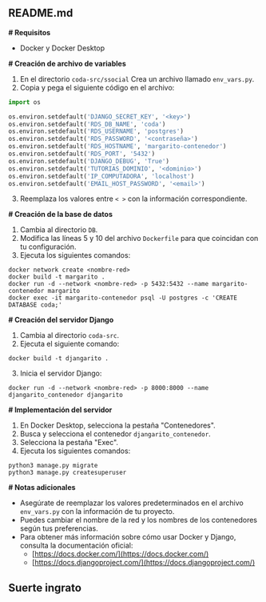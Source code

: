 ## README.md

**# Requisitos**

* Docker y Docker Desktop

**# Creación de archivo de variables**

1. En el directorio `coda-src/ssocial` Crea un archivo llamado `env_vars.py`.
2. Copia y pega el siguiente código en el archivo:

```python
import os

os.environ.setdefault('DJANGO_SECRET_KEY', '<key>')
os.environ.setdefault('RDS_DB_NAME', 'coda')
os.environ.setdefault('RDS_USERNAME', 'postgres')
os.environ.setdefault('RDS_PASSWORD', '<contraseña>')
os.environ.setdefault('RDS_HOSTNAME', 'margarito-contenedor')
os.environ.setdefault('RDS_PORT', '5432')
os.environ.setdefault('DJANGO_DEBUG', 'True')
os.environ.setdefault('TUTORIAS_DOMINIO', '<dominio>')
os.environ.setdefault('IP_COMPUTADORA', 'localhost')
os.environ.setdefault('EMAIL_HOST_PASSWORD', '<email>')
```

3. Reemplaza los valores entre `< >` con la información correspondiente.

**# Creación de la base de datos**

1. Cambia al directorio `DB`.
2. Modifica las líneas 5 y 10 del archivo `Dockerfile` para que coincidan con tu configuración.
3. Ejecuta los siguientes comandos:

```
docker network create <nombre-red>
docker build -t margarito .
docker run -d --network <nombre-red> -p 5432:5432 --name margarito-contenedor margarito
docker exec -it margarito-contenedor psql -U postgres -c 'CREATE DATABASE coda;'
```

**# Creación del servidor Django**

1. Cambia al directorio `coda-src`.
2. Ejecuta el siguiente comando:

```
docker build -t djangarito .
```

3. Inicia el servidor Django:

```
docker run -d --network <nombre-red> -p 8000:8000 --name djangarito_contenedor djangarito
```

**# Implementación del servidor**

1. En Docker Desktop, selecciona la pestaña "Contenedores".
2. Busca y selecciona el contenedor `djangarito_contenedor`.
3. Selecciona la pestaña "Exec".
4. Ejecuta los siguientes comandos:

```
python3 manage.py migrate
python3 manage.py createsuperuser
```

**# Notas adicionales**

* Asegúrate de reemplazar los valores predeterminados en el archivo `env_vars.py` con la información de tu proyecto.
* Puedes cambiar el nombre de la red y los nombres de los contenedores según tus preferencias.
* Para obtener más información sobre cómo usar Docker y Django, consulta la documentación oficial:
    * [https://docs.docker.com/](https://docs.docker.com/)
    * [https://docs.djangoproject.com/](https://docs.djangoproject.com/)

## Suerte ingrato